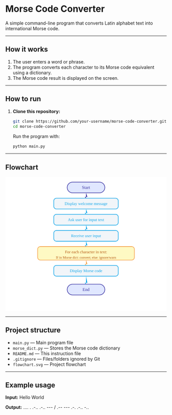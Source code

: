 # Morse Code Converter

A simple command-line program that converts Latin alphabet text into international Morse code.

---

## How it works

1. The user enters a word or phrase.
2. The program converts each character to its Morse code equivalent using a dictionary.
3. The Morse code result is displayed on the screen.

---

## How to run

1. **Clone this repository:**
   ```bash
   git clone https://github.com/your-username/morse-code-converter.git
   cd morse-code-converter
   ```
   Run the program with:

   ```bash
   python main.py

   ```
---
## Flowchart
![Flowchart](./flowchart.svg)

---

## Project structure

- `main.py` — Main program file
- `morse_dict.py` — Stores the Morse code dictionary
- `README.md` — This instruction file
- `.gitignore` — Files/folders ignored by Git
- `flowchart.svg` — Project flowchart

---

## Example usage

**Input:**
Hello World

**Output:**
.... . .-.. .-.. --- / .-- --- .-. .-.. -..
